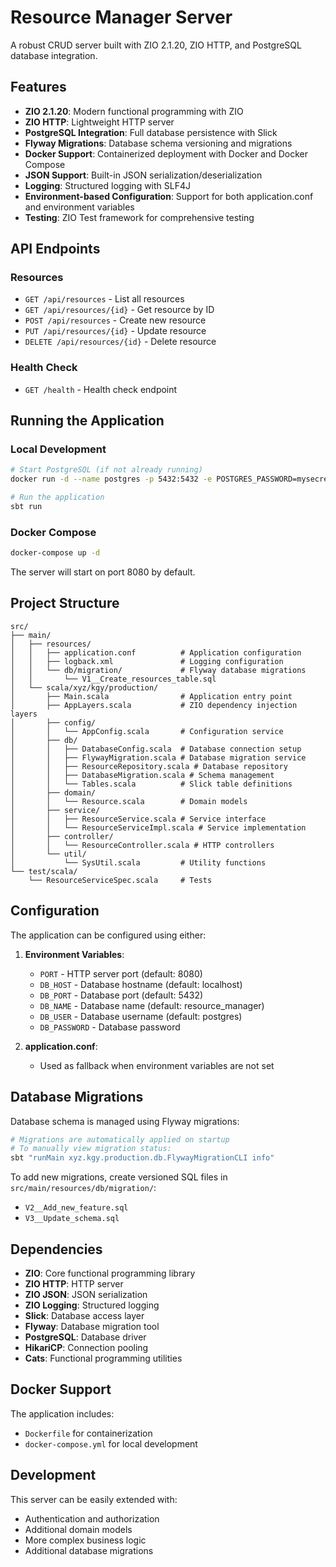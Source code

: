 # Resource Manager Server

A robust CRUD server built with ZIO 2.1.20, ZIO HTTP, and PostgreSQL database integration.

## Features

- **ZIO 2.1.20**: Modern functional programming with ZIO
- **ZIO HTTP**: Lightweight HTTP server
- **PostgreSQL Integration**: Full database persistence with Slick
- **Flyway Migrations**: Database schema versioning and migrations
- **Docker Support**: Containerized deployment with Docker and Docker Compose
- **JSON Support**: Built-in JSON serialization/deserialization
- **Logging**: Structured logging with SLF4J
- **Environment-based Configuration**: Support for both application.conf and environment variables
- **Testing**: ZIO Test framework for comprehensive testing

## API Endpoints

### Resources

- `GET /api/resources` - List all resources
- `GET /api/resources/{id}` - Get resource by ID
- `POST /api/resources` - Create new resource
- `PUT /api/resources/{id}` - Update resource
- `DELETE /api/resources/{id}` - Delete resource

### Health Check

- `GET /health` - Health check endpoint

## Running the Application

### Local Development

```bash
# Start PostgreSQL (if not already running)
docker run -d --name postgres -p 5432:5432 -e POSTGRES_PASSWORD=mysecretpassword -e POSTGRES_DB=resource_manager postgres:17

# Run the application
sbt run
```

### Docker Compose

```bash
docker-compose up -d
```

The server will start on port 8080 by default.

## Project Structure

```
src/
├── main/
│   ├── resources/
│   │   ├── application.conf          # Application configuration
│   │   ├── logback.xml               # Logging configuration
│   │   └── db/migration/             # Flyway database migrations
│   │       └── V1__Create_resources_table.sql
│   └── scala/xyz/kgy/production/
│       ├── Main.scala                # Application entry point
│       ├── AppLayers.scala           # ZIO dependency injection layers
│       ├── config/
│       │   └── AppConfig.scala       # Configuration service
│       ├── db/
│       │   ├── DatabaseConfig.scala  # Database connection setup
│       │   ├── FlywayMigration.scala # Database migration service
│       │   ├── ResourceRepository.scala # Database repository
│       │   ├── DatabaseMigration.scala # Schema management
│       │   └── Tables.scala          # Slick table definitions
│       ├── domain/
│       │   └── Resource.scala        # Domain models
│       ├── service/
│       │   ├── ResourceService.scala # Service interface
│       │   └── ResourceServiceImpl.scala # Service implementation
│       ├── controller/
│       │   └── ResourceController.scala # HTTP controllers
│       └── util/
│           └── SysUtil.scala         # Utility functions
└── test/scala/
    └── ResourceServiceSpec.scala     # Tests
```

## Configuration

The application can be configured using either:

1. **Environment Variables**:
   - `PORT` - HTTP server port (default: 8080)
   - `DB_HOST` - Database hostname (default: localhost)
   - `DB_PORT` - Database port (default: 5432)
   - `DB_NAME` - Database name (default: resource_manager)
   - `DB_USER` - Database username (default: postgres)
   - `DB_PASSWORD` - Database password

2. **application.conf**:
   - Used as fallback when environment variables are not set

## Database Migrations

Database schema is managed using Flyway migrations:

```bash
# Migrations are automatically applied on startup
# To manually view migration status:
sbt "runMain xyz.kgy.production.db.FlywayMigrationCLI info"
```

To add new migrations, create versioned SQL files in `src/main/resources/db/migration/`:
- `V2__Add_new_feature.sql`
- `V3__Update_schema.sql`

## Dependencies

- **ZIO**: Core functional programming library
- **ZIO HTTP**: HTTP server
- **ZIO JSON**: JSON serialization
- **ZIO Logging**: Structured logging
- **Slick**: Database access layer
- **Flyway**: Database migration tool
- **PostgreSQL**: Database driver
- **HikariCP**: Connection pooling
- **Cats**: Functional programming utilities

## Docker Support

The application includes:
- `Dockerfile` for containerization
- `docker-compose.yml` for local development

## Development

This server can be easily extended with:

- Authentication and authorization
- Additional domain models
- More complex business logic
- Additional database migrations 